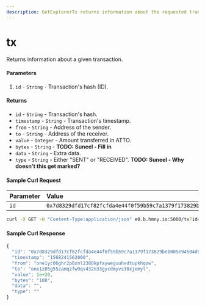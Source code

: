 ```yaml
---
description: GetExplorerTx returns information about the requested transaction.
---
```


# tx

Returns information about a given transaction.

#### Parameters

1. `id` - `String` - Transaction's hash \(ID\).

#### Returns

* `id` - `String` - Transaction's hash.
* `timestamp` - `String` - Transaction's timestamp.
* `from` - `String` - Address of the sender.
* `to` - `String` - Address of the receiver.
* `value` - `Integer` - Amount transferred in ATTO.
* `bytes` - `String` - **TODO: Suneel - Fill in**
* `data` - `String` - Extra data.
* `type` - `String` - Either "SENT" or "RECEIVED". **TODO: Suneel - Why doesn't this get marked?**

#### Sample Curl Request

| Parameter | Value |
| :--- | :--- |
| `id` | `0x7d8329dfd17cf82fcfda4e44f0f59b59c7a1379f173829beb005e94504d99b0f` |

```bash
curl -X GET -H "Content-Type:application/json" e0.b.hmny.io:5000/tx?id=0x7d8329dfd17cf82fcfda4e44f0f59b59c7a1379f173829beb005e94504d99b0f
```

#### Sample Curl Response

```javascript
{
  "id": "0x7d8329dfd17cf82fcfda4e44f0f59b59c7a1379f173829beb005e94504d99b0f",
  "timestamp": "1568241562000",
  "from": "one1yc06ghr2p8xnl2380kpfayweguuhxdtupkhqzw",
  "to": "one1z05g55zamqzfw9qs432n33gycdmyvs38xjemyl",
  "value": 1e+20,
  "bytes": "108",
  "data": "",
  "type": ""
}
```

